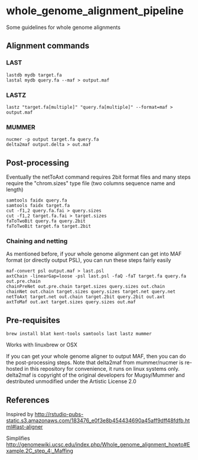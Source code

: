 # whole_genome_alignment_pipeline


Some guidelines for whole genome alignments

## Alignment commands


### LAST

    lastdb mydb target.fa
    lastal mydb query.fa --maf > output.maf

### LASTZ

    lastz "target.fa[multiple]" "query.fa[multiple]" --format=maf > output.maf

### MUMMER

    nucmer -p output target.fa query.fa
    delta2maf output.delta > out.maf

## Post-processing

Eventually the netToAxt command requires 2bit format files and many steps require the "chrom.sizes" type file (two columns sequence name and length)

```
samtools faidx query.fa
samtools faidx target.fa
cut -f1,2 query.fa.fai > query.sizes
cut -f1,2 target.fa.fai > target.sizes
faToTwoBit query.fa query.2bit
faToTwoBit target.fa target.2bit
```

### Chaining and netting

As mentioned before, if your whole genome alignment can get into MAF format (or directly output PSL), you can run these steps fairly easily

```
maf-convert psl output.maf > last.psl
axtChain -linearGap=loose -psl last.psl -faQ -faT target.fa query.fa out.pre.chain
chainPreNet out.pre.chain target.sizes query.sizes out.chain
chainNet out.chain target.sizes query.sizes target.net query.net
netToAxt target.net out.chain target.2bit query.2bit out.axt
axtToMaf out.axt target.sizes query.sizes out.maf
```

## Pre-requisites

    brew install blat kent-tools samtools last lastz mummer
    
Works with linuxbrew or OSX

If you can get your whole genome aligner to output MAF, then you can do the post-processing steps. Note that delta2maf from mummer/nucmer is re-hosted in this repository for convenience, it runs on linux systems only. delta2maf is copyright of the original developers for Mugsy/Mummer and destributed unmodified under the Artistic License 2.0

## References

Inspired by http://rstudio-pubs-static.s3.amazonaws.com/183476_e0f3e8b454434690a45aff9dff48fdfb.html#last-aligner

Simplifies http://genomewiki.ucsc.edu/index.php/Whole_genome_alignment_howto#Example.2C_step_4:_Maffing


